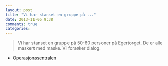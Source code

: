 ```yaml
---
layout: post
title: "Vi har stanset en gruppe på ..."
date: 2013-11-05 9:38
comments: true
categories: 
---
```


> Vi har stanset en gruppe på 50-60 personer på Egertorget. De er alle maskert med maske. Vi forsøker dialog.
- [Operasjonssentralen](https://twitter.com/oslopolitiops/status/397779920421548032)
